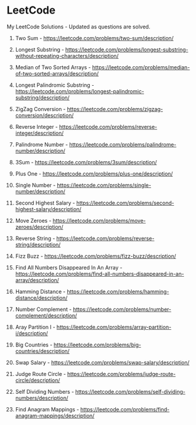 # LeetCode
My LeetCode Solutions - Updated as questions are solved.

1. Two Sum - https://leetcode.com/problems/two-sum/description/

3. Longest Substring - https://leetcode.com/problems/longest-substring-without-repeating-characters/description/

4. Median of Two Sorted Arrays - https://leetcode.com/problems/median-of-two-sorted-arrays/description/

5. Longest Palindromic Substring - https://leetcode.com/problems/longest-palindromic-substring/description/

6. ZigZag Conversion - https://leetcode.com/problems/zigzag-conversion/description/

7. Reverse Integer - https://leetcode.com/problems/reverse-integer/description/

9. Palindrome Number - https://leetcode.com/problems/palindrome-number/description/

15. 3Sum - https://leetcode.com/problems/3sum/description/

66. Plus One - https://leetcode.com/problems/plus-one/description/

136. Single Number - https://leetcode.com/problems/single-number/description/

176. Second Highest Salary - https://leetcode.com/problems/second-highest-salary/description/

283. Move Zeroes - https://leetcode.com/problems/move-zeroes/description/

344. Reverse String - https://leetcode.com/problems/reverse-string/description/

412. Fizz Buzz - https://leetcode.com/problems/fizz-buzz/description/

448. Find All Numbers Disappeared In An Array - https://leetcode.com/problems/find-all-numbers-disappeared-in-an-array/description/

461. Hamming Distance - https://leetcode.com/problems/hamming-distance/description/

476. Number Complement - https://leetcode.com/problems/number-complement/description/

561. Aray Partition I - https://leetcode.com/problems/array-partition-i/description/

595. Big Countries - https://leetcode.com/problems/big-countries/description/

627. Swap Salary - https://leetcode.com/problems/swap-salary/description/

657. Judge Route Circle - https://leetcode.com/problems/judge-route-circle/description/

728. Self Dividing Numbers - https://leetcode.com/problems/self-dividing-numbers/description/

760. Find Anagram Mappings - https://leetcode.com/problems/find-anagram-mappings/description/
